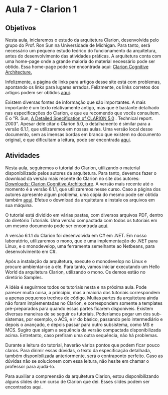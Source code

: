 # Aula 7 - Clarion 1

## Objetivos

Nesta aula, iniciaremos o estudo da arquitetura Clarion, desenvolvida pelo grupo do Prof. Ron Sun na Universidade de Michigan. Para tanto, será necessário um pequeno estudo teórico do funcionamento da arquitetura, antes do desenvolvimento das atividades práticas. A arquitetura conta com uma home-page onde a grande maioria do material necessário pode ser obtido. Essa home-page pode ser encontrada aqui: [Clarion Cognitive Architecture.](http://www.clarioncognitivearchitecture.com/)

Infelizmente, a página de links para artigos desse site está com problemas, apontando os links para lugares errados. Felizmente, os links corretos dos artigos podem ser obtidos [aqui](http://www.cogsci.rpi.edu/%7Ersun/clarion-pub.html).

Existem diversas fontes de informação que são importantes. A mais importante é um texto relativamente antigo, mas que é bastante detalhado nas especificações do Clarion, e que eu recomendo que vocês consultem. É o "R. Sun, [A Detailed Specification of CLARION 5.0](http://www.cogsci.rpi.edu/~rsun/sun.tutorial.pdf) . Technical report. 2003". Apesar dele citar o Clarion 5.0, o detalhamento é similar para a versão 6.1.1, que utilizaremos em nossas aulas. Uma versão local desse documento, sem as imensas bordas em branco que existem no documento original, e que dificultam a leitura, pode ser encontrada [aqui](http://faculty.dca.fee.unicamp.br/gudwin/sites/faculty.dca.fee.unicamp.br.gudwin/files/%5BSun%202003%5D%20A%20Tutorial%20on%20Clarion%205.0.pdf).

## Atividades

Nesta aula, seguiremos o tutorial do Clarion, utilizando o material disponibilizado pelos autores da arquitetura. Para tanto, devemos fazer o download da versão mais recente do Clarion no site dos autores: [Downloads: Clarion Cognitive Architecture](http://www.clarioncognitivearchitecture.com/downloads). A versão mais recente até o momento é a versão 6.1.1, que utilizaremos nesse curso. Caso a página dos autores apresente algum problema, uma cópia do mesmo pode ser obtida também [aqui](http://faculty.dca.fee.unicamp.br/gudwin/sites/faculty.dca.fee.unicamp.br.gudwin/files/ia006/The%20Clarion%20Library%206.1.1.zip). Efetue o download da arquitetura e instale os arquivos em sua máquina.

O tutorial está dividido em várias pastas, com diversos arquivos PDF, dentro do diretório Tutorials. Uma versão compactada com todos os tutoriais em um mesmo documento pode ser encontrada [aqui](http://faculty.dca.fee.unicamp.br/gudwin/sites/faculty.dca.fee.unicamp.br.gudwin/files/ia006/TutorialClarion.pdf).

A versão 6.1.1 do Clarion foi desenvolvida em C# em .NET. Em nosso laboratório, utilizaremos o mono, que é uma implementação do .NET para Linux, e o monodevelop, uma ferramenta semelhante ao Netbeans, para desenvolvimento em C#.

Após a instalação da arquitetura, execute o monodevelop no Linux e procure ambientar-se a ele. Para tanto, vamos iniciar executando um Hello World da arquitetura Clarion, utilizando o mono. Os demos estão no diretório Samples.

A idéia é seguirmos todos os tutoriais nesta e na próxima aula. Pode parecer muita coisa, a princípio, mas a maioria dos tutoriais correspondem a apenas pequenos trechos de código. Muitas partes da arquitetura ainda não foram implementadas no Clarion, e correspondem somente a templates pré-preparados para quando essas partes ficarem disponíveis. Existem diversas maneiras de se seguir os tutoriais. Poderíamos pegar um dos sub-sistemas, por exemplo, o ACS, e ir do básico, passando pelo intermediário e depois o avançado, e depois passar para outro subsistema, como MS e MCS. Sugiro que sigam a sequência da versão compactada disponibilizada acima. Entretanto, caso prefiram uma outra sequência, não há problemas.

Durante a leitura do tutorial, haverão vários pontos que podem ficar pouco claros. Para dirimir essas dúvidas, o texto da especificação detalhada, também disponibilizada anteriormente, será o contraponto perfeito. Caso as dúvidas não se solucionem com essa leitura, não hesite em chamar o professor para ajudá-lo. 

Para auxiliar a compreensão da arquitetura Clarion, estou disponibilizando alguns slides de um curso de Clarion que dei. Esses slides podem ser encontrados aqui.